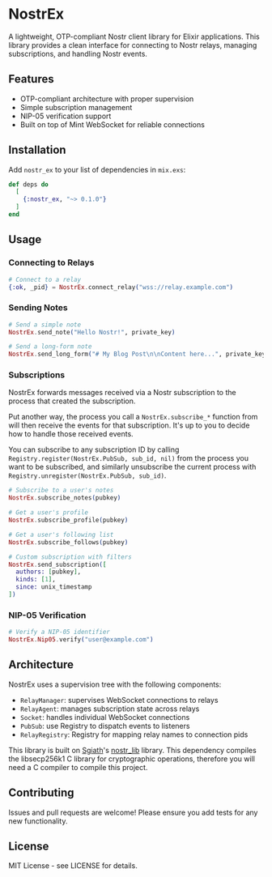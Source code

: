 # NostrEx

A lightweight, OTP-compliant Nostr client library for Elixir applications. This library provides a clean interface for connecting to Nostr relays, managing subscriptions, and handling Nostr events.

## Features

- OTP-compliant architecture with proper supervision
- Simple subscription management
- NIP-05 verification support
- Built on top of Mint WebSocket for reliable connections

## Installation

Add `nostr_ex` to your list of dependencies in `mix.exs`:

```elixir
def deps do
  [
    {:nostr_ex, "~> 0.1.0"}
  ]
end
```

## Usage

### Connecting to Relays

```elixir
# Connect to a relay
{:ok, _pid} = NostrEx.connect_relay("wss://relay.example.com")
```

### Sending Notes

```elixir
# Send a simple note
NostrEx.send_note("Hello Nostr!", private_key)

# Send a long-form note
NostrEx.send_long_form("# My Blog Post\n\nContent here...", private_key)
```

### Subscriptions

NostrEx forwards messages received via a Nostr subscription to the process that created the subscription.

Put another way, the process you call a `NostrEx.subscribe_*` function from will then receive the events for that subscription.
It's up to you to decide how to handle those received events.

You can subscribe to any subscription ID by calling
`Registry.register(NostrEx.PubSub, sub_id, nil)` from the process you want to be subscribed,
and similarly unsubscribe the current process with `Registry.unregister(NostrEx.PubSub, sub_id)`.

```elixir
# Subscribe to a user's notes
NostrEx.subscribe_notes(pubkey)

# Get a user's profile
NostrEx.subscribe_profile(pubkey)

# Get a user's following list
NostrEx.subscribe_follows(pubkey)

# Custom subscription with filters
NostrEx.send_subscription([
  authors: [pubkey],
  kinds: [1],
  since: unix_timestamp
])
```

### NIP-05 Verification

```elixir
# Verify a NIP-05 identifier
NostrEx.Nip05.verify("user@example.com")
```

## Architecture

NostrEx uses a supervision tree with the following components:

- `RelayManager`: supervises WebSocket connections to relays
- `RelayAgent`: manages subscription state across relays
- `Socket`: handles individual WebSocket connections
- `PubSub`: use Registry to dispatch events to listeners
- `RelayRegistry`: Registry for mapping relay names to connection pids

This library is built on [Sgiath](https://github.com/Sgiath)'s [nostr_lib](https://github.com/Sgiath/nostr-lib) library.
This dependency compiles the libsecp256k1 C library for cryptographic operations, therefore you will need a C compiler
to compile this project.

## Contributing

Issues and pull requests are welcome! Please ensure you add tests for any new functionality.

## License

MIT License - see LICENSE for details.
